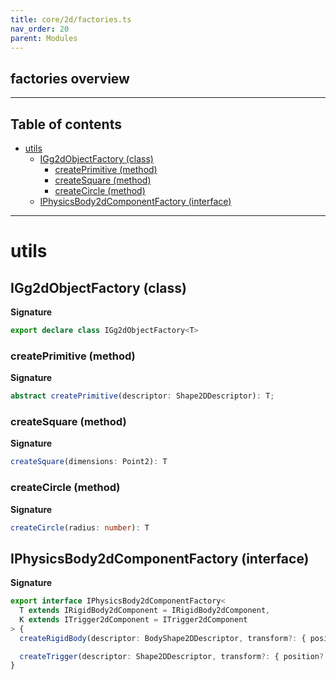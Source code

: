 ```yaml
---
title: core/2d/factories.ts
nav_order: 20
parent: Modules
---
```


## factories overview

---

<h2 class="text-delta">Table of contents</h2>

- [utils](#utils)
  - [IGg2dObjectFactory (class)](#igg2dobjectfactory-class)
    - [createPrimitive (method)](#createprimitive-method)
    - [createSquare (method)](#createsquare-method)
    - [createCircle (method)](#createcircle-method)
  - [IPhysicsBody2dComponentFactory (interface)](#iphysicsbody2dcomponentfactory-interface)

---

# utils

## IGg2dObjectFactory (class)

**Signature**

```ts
export declare class IGg2dObjectFactory<T>
```

### createPrimitive (method)

**Signature**

```ts
abstract createPrimitive(descriptor: Shape2DDescriptor): T;
```

### createSquare (method)

**Signature**

```ts
createSquare(dimensions: Point2): T
```

### createCircle (method)

**Signature**

```ts
createCircle(radius: number): T
```

## IPhysicsBody2dComponentFactory (interface)

**Signature**

```ts
export interface IPhysicsBody2dComponentFactory<
  T extends IRigidBody2dComponent = IRigidBody2dComponent,
  K extends ITrigger2dComponent = ITrigger2dComponent
> {
  createRigidBody(descriptor: BodyShape2DDescriptor, transform?: { position?: Point2; rotation?: number }): T

  createTrigger(descriptor: Shape2DDescriptor, transform?: { position?: Point2; rotation?: number }): K
}
```
